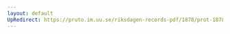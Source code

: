 ```yaml
---
layout: default
UpRedirect: https://pruto.im.uu.se/riksdagen-records-pdf/1878/prot-1878--ak--009/prot-1878--ak--009_012.pdf
---
```

